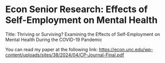 # Econ Senior Research: Effects of Self-Employment on Mental Health
Title: Thriving or Surviving? Examining the Effects of Self-Employment on Mental Health During the COVID-19 Pandemic

You can read my paper at the following link: https://econ.unc.edu/wp-content/uploads/sites/38/2024/04/CP-Journal-Final.pdf

